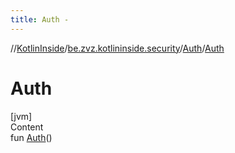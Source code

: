 ```yaml
---
title: Auth -
---
```

//[KotlinInside](../../index.md)/[be.zvz.kotlininside.security](../index.md)/[Auth](index.md)/[Auth](-auth.md)



# Auth  
[jvm]  
Content  
fun [Auth](-auth.md)()  



